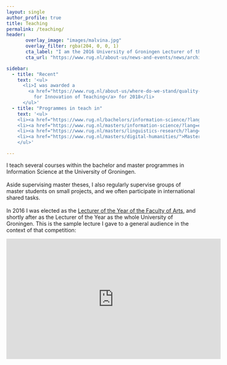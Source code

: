 ```yaml
---
layout: single
author_profile: true
title: Teaching
permalink: /teaching/
header: 
       overlay_image: "images/malvina.jpg"
       overlay_filter: rgba(204, 0, 0, 1) 
       cta_label: "I am the 2016 University of Groningen Lecturer of the Year"
       cta_url: "https://www.rug.nl/about-us/news-and-events/news/archief2017/nieuwsberichten/dr.-malvina-nissim-elected-lecturer-of-the-year"

sidebar:
  - title: "Recent"
    text: '<ul>
      <li>I was awarded a 
        <a href="https://www.rug.nl/about-us/where-do-we-stand/quality-works/fellowships-innovation-teaching/">Fellowship 
          for Innovation of Teaching</a> for 2018</li>
      </ul>'
  - title: "Programmes in teach in"
    text: '<ul>
    <li><a href="https://www.rug.nl/bachelors/information-science/?lang=en">Bachelor in Information Science</a></li>
    <li><a href="https://www.rug.nl/masters/information-science/?lang=en">Master in Information Science</a></li>
    <li><a href="https://www.rug.nl/masters/linguistics-research/?lang=en">Research Master in Linguistics</a></li>
    <li><a href="https://www.rug.nl/masters/digital-humanities/">Master in Digital Humanities</a></li>  
    </ul>'

---
```


I teach several courses within the bachelor and master programmes in Information Science at the University of Groningen.
<br><br>
Aside supervising master theses, I also regularly supervise groups of master students on small projects, and we often participate in international shared tasks.
<br><br>
In 2016 I was elected as the <a href="https://www.rug.nl/let/organization/actueel/nieuwsberichten-2016/2016-12-01-nissim-docent-van-het-jaar?lang=en">Lecturer of the Year of the Faculty of Arts</a>, and shortly after as the Lecturer of the Year as the whole University of Groningen. 
This is the sample lecture I gave to a general audience in the context of that competition:

<iframe src="https://www.youtube.com/embed/pBYdGZREvtw" width="560" height="315" frameborder="0"> </iframe>
